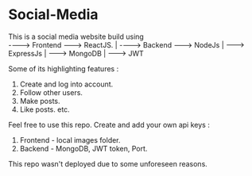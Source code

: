# Social-Media


This is a social media website build using <br/> ----> Frontend ---> ReactJS.
                                          |
                                           ----> Backend ---> NodeJs
                                                       | 
                                                         ---> ExpressJs
                                                       | 
                                                         ---> MongoDB
                                                       | 
                                                         ---> JWT
                                                         
                                                         
                                                         
Some of its highlighting features : 
1. Create and log into account.
2. Follow other users.
3. Make posts.
4. Like posts.
etc.




Feel free to use this repo.
Create and add your own api keys :
1. Frontend - local images folder.
2. Backend - MongoDB, JWT token, Port.




This repo wasn't deployed due to some unforeseen reasons.
